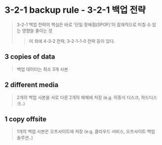 # 3-2-1 backup rule - 3-2-1 백업 전략

> 3-2-1 백업 전략의 핵심은 바로 '단일 장애점(SPOF)'이 잠재적으로 미칠 수 있는 영향을 줄이는 것
>
> > 이 외에 4-3-2 전략, 3-2-1-1-0 전략 등이 있다.

## 3 copies of data

> 백업 데이터는 최소 3개 사본

## 2 different media

> 2개의 백업 사본을 서로 다른 2개의 매체에 저장 (e.g. 이동식 디스크, 하드디스크..)

## 1 copy offsite

> 1개의 백업 사본은 오프사이트에 저장 (e.g. 클라우드 서비스, 오프사이트 백업 솔루션..)
